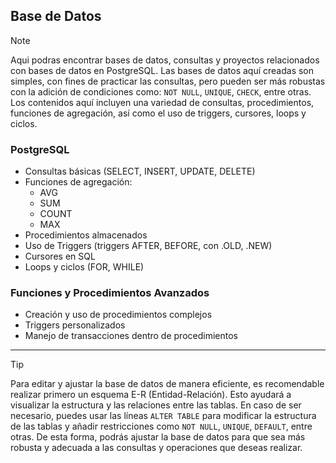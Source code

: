 ## Base de Datos

> [!NOTE]
> Aqui podras encontrar bases de datos, consultas y proyectos relacionados con bases de datos en PostgreSQL. Las bases de datos aquí creadas son simples, con fines de practicar las consultas, pero pueden ser más robustas con la adición de condiciones como: `NOT NULL`, `UNIQUE`, `CHECK`, entre otras. Los contenidos aquí incluyen una variedad de consultas, procedimientos, funciones de agregación, así como el uso de triggers, cursores, loops y ciclos.

### PostgreSQL
- Consultas básicas (SELECT, INSERT, UPDATE, DELETE)
- Funciones de agregación:
  - AVG
  - SUM
  - COUNT
  - MAX
- Procedimientos almacenados
- Uso de Triggers (triggers AFTER, BEFORE, con .OLD, .NEW)
- Cursores en SQL
- Loops y ciclos (FOR, WHILE)

### Funciones y Procedimientos Avanzados
- Creación y uso de procedimientos complejos
- Triggers personalizados
- Manejo de transacciones dentro de procedimientos

---

>[!TIP]
>Para editar y ajustar la base de datos de manera eficiente, es recomendable realizar primero un esquema E-R (Entidad-Relación). Esto ayudará a visualizar la estructura y las relaciones entre las tablas. En caso de ser necesario, puedes usar las líneas `ALTER TABLE` para modificar la estructura de las tablas y añadir restricciones como `NOT NULL`, `UNIQUE`, `DEFAULT`, entre otras. De esta forma, podrás ajustar la base de datos para que sea más robusta y adecuada a las consultas y operaciones que deseas realizar.

